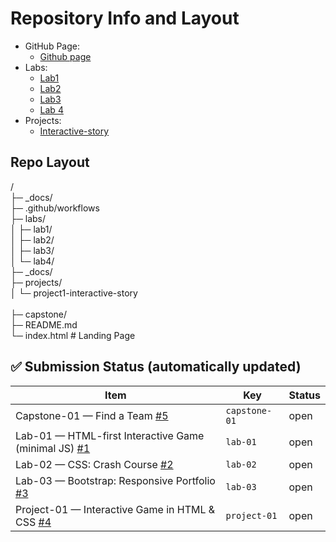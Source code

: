 # Repository Info and Layout
- GitHub Page:
    - [Github page](https://jtn9701.github.io/csci4208-portfolio-2025/)
- Labs:
    - [Lab1](./Labs/Lab1/html-adventure-story-master/html-adventure-story-master/html-files/)
    - [Lab2](./Labs/Lab2/css-crash-course-master/css-crash-course-master/)
    - [Lab3](./Labs/Lab3/portfolio-bootstrap-master/)
    - [Lab 4](./Labs/Lab4/hilo-js-dom-master/)
- Projects:
    - [Interactive-story](./projects/project1-interactive-story/README.md)

## Repo Layout
/</br>
├─ \_docs/</br>
├─ .github/workflows</br>
├─ labs/</br>
│  ├─ lab1/</br>
│  ├─ lab2/</br>
│  ├─ lab3/</br>
│  └─ lab4/</br>
├─ \_docs/</br>
├─ projects/</br>
│  └─ project1-interactive-story    </br>       
├─ capstone/</br>
├─ README.md</br>
└─ index.html                 # Landing Page

## ✅ Submission Status (automatically updated)
<!-- STATUS:START -->
| Item | Key | Status |
|---|---|---|
| Capstone-01 — Find a Team [#5](https://github.com/jtn9701/Advanced-Web-App-Projects/issues/5) | `capstone-01` | open |
| Lab-01 — HTML-first Interactive Game (minimal JS) [#1](https://github.com/jtn9701/Advanced-Web-App-Projects/issues/1) | `lab-01` | open |
| Lab-02 — CSS: Crash Course [#2](https://github.com/jtn9701/Advanced-Web-App-Projects/issues/2) | `lab-02` | open |
| Lab-03 — Bootstrap: Responsive Portfolio [#3](https://github.com/jtn9701/Advanced-Web-App-Projects/issues/3) | `lab-03` | open |
| Project-01 — Interactive Game in HTML & CSS [#4](https://github.com/jtn9701/Advanced-Web-App-Projects/issues/4) | `project-01` | open |
<!-- STATUS:END -->

